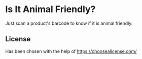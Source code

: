 # Is It Animal Friendly?
Just scan a product's barcode to know if it is animal friendly.

## License
Has been chosen with the help of https://choosealicense.com/
